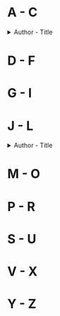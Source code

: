 # A - C
<details> 
<summary>Author - Title</summary>
</details>  

# D - F

# G - I

# J - L
<details>
  <summary>Author - Title</summary>
  
  * [Jung Chang - Wild Swans](Autobiography-Biography/Wild_Swans-Jung_Chang)
  
</details>  

# M - O

# P - R

# S - U

# V - X

# Y - Z
